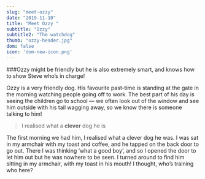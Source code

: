 ```yaml
---
slug: "meet-ozzy"
date: "2019-11-10"
title: "Meet Ozzy "
subtitle: "Ozzy"
subtitle2: "The watchdog"
thumb: "ozzy-header.jpg"
dom: false
icon: 'dom-new-icon.png'
---
```


###Ozzy might be friendly but he is also extremely smart, and knows how to show Steve who’s in charge!  

Ozzy is a very friendly dog. His favourite past-time is standing at the gate in the morning watching people going off to work. The best part of his day is seeing the children go to school — we often look out of the window and see him outside with his tail wagging away, so we know there is someone talking to him!  

> I realised what a **clever** dog he is

The first morning we had him, I realised what a clever dog he was. I was sat in my armchair with my toast and coffee, and he tapped on the back door to go out. There I was thinking ‘what a good boy’, and so I opened the door to let him out but he was nowhere to be seen. I turned around to find him sitting in my armchair, with my toast in his mouth! I thought, who’s training who here? 